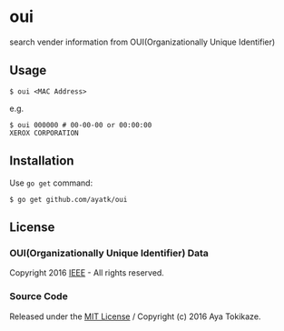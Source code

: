 oui
====
search vender information from OUI(Organizationally Unique Identifier)

## Usage

    $ oui <MAC Address>

e.g.

    $ oui 000000 # 00-00-00 or 00:00:00
    XEROX CORPORATION

## Installation
Use `go get` command:

    $ go get github.com/ayatk/oui


## License
### OUI(Organizationally Unique Identifier) Data
Copyright 2016 [IEEE][ieee] - All rights reserved.

### Source Code
Released under the [MIT License][license] /
Copyright (c) 2016 Aya Tokikaze.

[ieee]: http://www.ieee.org/
[license]: https://github.com/ayatk/oui/blob/master/LICENSE
